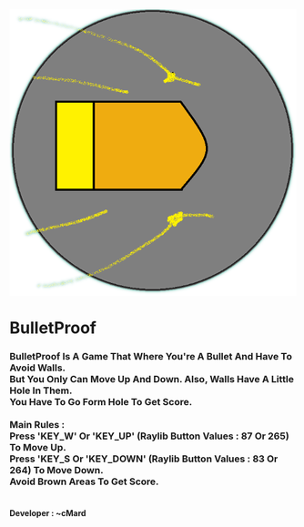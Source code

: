 
<img src="PlayerTransparent.png" align="center" alt="Alt text" title="Logo">
<h1>BulletProof</h1>
</h1>
<h3>
BulletProof Is A Game That Where You're A Bullet And Have To Avoid Walls.      
<br>   
But You Only Can Move Up And Down. Also, Walls Have A Little Hole In Them.     
<br>  
You Have To Go Form Hole To Get Score.
<br>
<br>
Main Rules :                                                                      
<br>
Press 'KEY_W' Or 'KEY_UP' (Raylib Button Values : 87 Or 265) To Move Up.          
<br>
Press 'KEY_S Or 'KEY_DOWN' (Raylib Button Values : 83 Or 264) To Move Down.       
<br>
Avoid Brown Areas To Get Score.                                              
<br>
</h3>
<h4><br>
Developer : ~cMard
<br>                                               
</h4>
<br>

